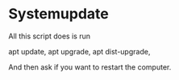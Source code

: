 # Systemupdate
All this script does is run

apt update, 
apt upgrade, 
apt dist-upgrade, 


And then ask if you want to restart the computer.
